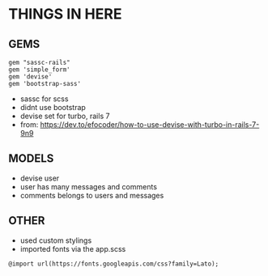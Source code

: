 # THINGS IN HERE

## GEMS

```
gem "sassc-rails"
gem 'simple_form'
gem 'devise'
gem 'bootstrap-sass'
```
- sassc for scss
- didnt use bootstrap
- devise set for turbo, rails 7
- from: https://dev.to/efocoder/how-to-use-devise-with-turbo-in-rails-7-9n9

## MODELS
- devise user
- user has many messages and comments
- comments belongs to users and messages

## OTHER
- used custom stylings
- imported fonts via the app.scss

```
@import url(https://fonts.googleapis.com/css?family=Lato);
```